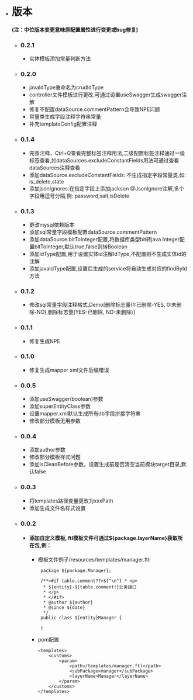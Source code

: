 - # 版本
  #### (注：中位版本变更意味原配置属性进行变更或bug修复)
  - ### 0.2.1
    - 实体模板添加常量判断方法
  - ### 0.2.0
    - javaIdType重命名为crudIdType
    - controller文件模板进行更改,可通过设置useSwagger生成swagger注解
    - 修复不配置dataSource.commentPattern会导致NPE问题
    - 常量类生成字段注释字符串常量
    - 补充templateConfig配置注释
  - ### 0.1.4
    - 完善注释，Ctrl+Q查看完整标签注释用法,二级配置标签注释通过一级标签查看,如dataSources.excludeConstantFields用法可通过查看dataSources注释查看
    - 添加dataSource.excludeConstantFields: 不生成指定字段常量类,如: is_delete,state
    - 添加jsonIgnores:在指定字段上添加jackson @JsonIgnore注解,多个字段用逗号分隔,例: password,salt,isDelete
  - ### 0.1.3
    - 更改mysql依赖版本
    - 添加sql常量字段模板配置dataSource.commentPattern
    - 添加dataSource.bitToInteger配置,将数据库类型bit转java Integer配置bitToInteger,默认true,false则转Boolean
    - 添加idType配置,用于设置实体id注解IdType,不配置则不生成实体id的注解
    - 添加javaIdType配置,设置后生成的service将自动生成对应的findById方法
  - ### 0.1.2
    - 修改sql常量字段注释格式,Demo[删除标志量(1:已删除-YES, 0:未删除-NO),删除标志量(YES-已删除, NO-未删除)]
  - ### 0.1.1
    - 修复生成NPE
  - ### 0.1.0
    - 修复生成mapper xml文件后缀错误
  - ### 0.0.5
    - 添加useSwagger(boolean)参数
    - 添加superEntityClass参数
    - 设置mapper.xml默认生成所有db字段拼接字符串
    - 修改部分模板无用参数
  - ### 0.0.4
    - 添加author参数
    - 修改部分模板样式问题
    - 添加isCleanBefore参数，设置生成前是否清空当前模块target目录,默认false
  - ### 0.0.3
    - 将templates路径变量更改为xxxPath
    - 添加生成文件名样式设置
  - ### 0.0.2
    - #### 添加自定义模板, ftl模板文件可通过${package.layerName}获取所在包,例：
       - 模板文件例子/resources/templates/manager.ftl:
        
              package ${package.Manager};
              
              /**<#if table.comment??>${"\n"} * <p>
               * ${entity}-${table.comment!}业务接口
               * </p>
               * </#if>
               * @author ${author}
               * @since ${date}
               */
              public class ${entity}Manager {
              
              }
        - pom配置
        
              <templates>
                  <customs>
                      <param>
                          <path>/templates/manager.ftl</path>
                          <subPackage>manager</subPackage>
                          <layerName>Manager</layerName>
                      </param>
                  </customs>
              </templates>